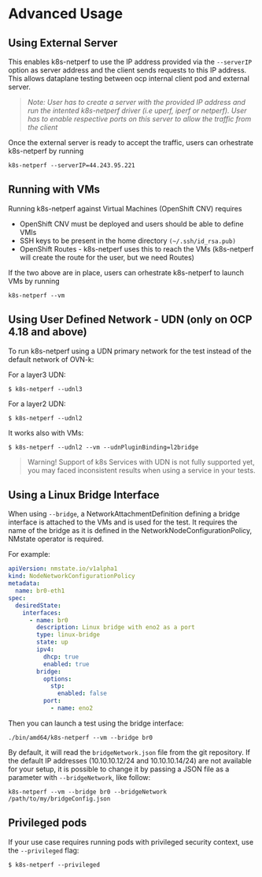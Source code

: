 # Advanced Usage

## Using External Server
This enables k8s-netperf to use the IP address provided via the `--serverIP` option as server address and the client sends requests to this IP address. This allows dataplane testing between ocp internal client pod and external server.

> *Note: User has to create a server with the provided IP address and run the intented k8s-netperf driver (i.e uperf, iperf or netperf). User has to enable respective ports on this server to allow the traffic from the client*

Once the external server is ready to accept the traffic, users can orhestrate k8s-netperf by running

`k8s-netperf --serverIP=44.243.95.221`

## Running with VMs
Running k8s-netperf against Virtual Machines (OpenShift CNV) requires

- OpenShift CNV must be deployed and users should be able to define VMIs
- SSH keys to be present in the home directory `(~/.ssh/id_rsa.pub)`
- OpenShift Routes - k8s-netperf uses this to reach the VMs (k8s-netperf will create the route for the user, but we need Routes)

If the two above are in place, users can orhestrate k8s-netperf to launch VMs by running

`k8s-netperf --vm`

## Using User Defined Network - UDN (only on OCP 4.18 and above)
To run k8s-netperf using a UDN primary network for the test instead of the default network of OVN-k:

For a layer3 UDN:
```
$ k8s-netperf --udnl3
```

For a layer2 UDN:
```
$ k8s-netperf --udnl2
```

It works also with VMs:
```
$ k8s-netperf --udnl2 --vm --udnPluginBinding=l2bridge
```

> Warning! Support of k8s Services with UDN is not fully supported yet, you may faced inconsistent results when using a service in your tests. 

## Using a Linux Bridge Interface
When using `--bridge`, a NetworkAttachmentDefinition defining a bridge interface is attached to the VMs and is used for the test. It requires the name of the bridge as it is defined in the NetworkNodeConfigurationPolicy, NMstate operator is required. 

For example:
```yaml
apiVersion: nmstate.io/v1alpha1
kind: NodeNetworkConfigurationPolicy
metadata:
  name: br0-eth1
spec:
  desiredState:
    interfaces:
      - name: br0
        description: Linux bridge with eno2 as a port
        type: linux-bridge
        state: up
        ipv4:
          dhcp: true
          enabled: true
        bridge:
          options:
            stp:
              enabled: false
          port:
            - name: eno2
```

Then you can launch a test using the bridge interface:
```
./bin/amd64/k8s-netperf --vm --bridge br0
```

By default, it will read the `bridgeNetwork.json` file from the git repository. If the default IP addresses (10.10.10.12/24 and 10.10.10.14/24) are not available for your setup, it is possible to change it by passing a JSON file as a parameter with `--bridgeNetwork`, like follow:
```
k8s-netperf --vm --bridge br0 --bridgeNetwork /path/to/my/bridgeConfig.json
```

## Privileged pods

If your use case requires running pods with privileged security context, use the `--privileged` flag:
```
$ k8s-netperf --privileged
```